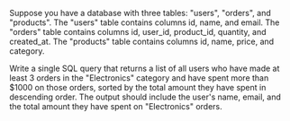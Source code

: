 Suppose you have a database with three tables: "users", "orders", and "products". The "users" table contains columns id, name, and email. The "orders" table contains columns id, user_id, product_id, quantity, and created_at. The "products" table contains columns id, name, price, and category.

Write a single SQL query that returns a list of all users who have made at least 3 orders in the "Electronics" category and have spent more than $1000 on those orders, sorted by the total amount they have spent in descending order. The output should include the user's name, email, and the total amount they have spent on "Electronics" orders.
